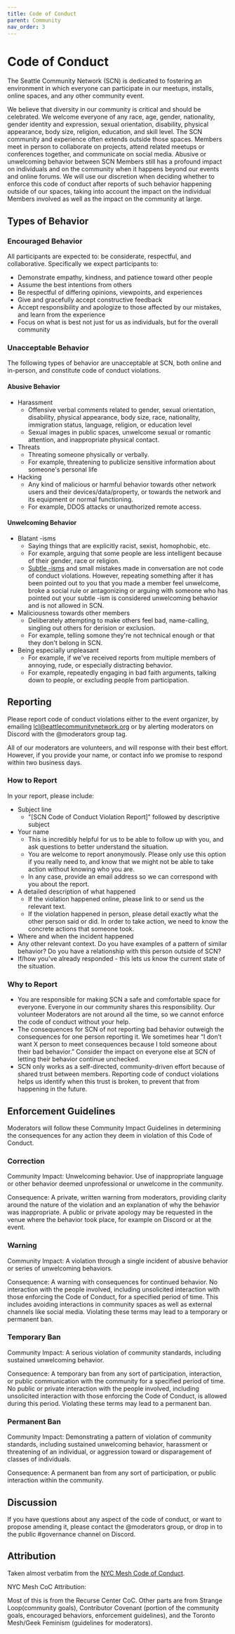 ```yaml
---
title: Code of Conduct
parent: Community
nav_order: 3
---
```


# Code of Conduct

The Seattle Community Network (SCN) is dedicated to fostering an environment in which everyone can participate in our meetups, installs, online spaces, and any other community event.

We believe that diversity in our community is critical and should be celebrated. We welcome everyone of any race, age, gender, nationality, gender identity and expression, sexual orientation, disability, physical appearance, body size, religion, education, and skill level. The SCN community and experience often extends outside those spaces. Members meet in person to collaborate on projects, attend related meetups or conferences together, and communicate on social media. Abusive or unwelcoming behavior between SCN Members still has a profound impact on individuals and on the community when it happens beyond our events and online forums. We will use our discretion when deciding whether to enforce this code of conduct after reports of such behavior happening outside of our spaces, taking into account the impact on the individual Members involved as well as the impact on the community at large.

## Types of Behavior

### Encouraged Behavior

All participants are expected to: be considerate, respectful, and collaborative. Specifically we expect participants to:

- Demonstrate empathy, kindness, and patience toward other people
- Assume the best intentions from others
- Be respectful of differing opinions, viewpoints, and experiences
- Give and gracefully accept constructive feedback
- Accept responsibility and apologize to those affected by our mistakes, and learn from the experience
- Focus on what is best not just for us as individuals, but for the overall community

### Unacceptable Behavior

The following types of behavior are unacceptable at SCN, both online and in-person, and constitute code of conduct violations.

#### Abusive Behavior

- Harassment
	- Offensive verbal comments related to gender, sexual orientation, disability, physical appearance, body size, race, nationality, immigration status, language, religion, or education level
	- Sexual images in public spaces, unwelcome sexual or romantic attention, and inappropriate physical contact.
- Threats
	- Threating someone physically or verbally.
	- For example, threatening to publicize sensitive information about someone's personal life
- Hacking
	- Any kind of malicious or harmful behavior towards other network users and their devices/data/property, or towards the network and its equipment or normal functioning.
	- For example, DDOS attacks or unauthorized remote access.
#### Unwelcoming Behavior

- Blatant -isms
	- Saying things that are explicitly racist, sexist, homophobic, etc.
	- For example, arguing that some people are less intelligent because of their gender, race or religion.
	- [Subtle -isms](https://www.recurse.com/social-rules#no-subtle-isms) and small mistakes made in conversation are not code of conduct violations. However, repeating something after it has been pointed out to you that you made a member feel unwelcome, broke a social rule or antagonizing or arguing with someone who has pointed out your subtle -ism is considered unwelcoming behavior and is not allowed in SCN.
- Maliciousness towards other members
	- Deliberately attempting to make others feel bad, name-calling, singling out others for derision or exclusion.
	- For example, telling somone they're not technical enough or that they don't belong in SCN.
- Being especially unpleasant
	- For example, if we've received reports from multiple members of annoying, rude, or especially distracting behavior.
	- For example, repeatedly engaging in bad faith arguments, talking down to people, or excluding people from participation.

## Reporting

Please report code of conduct violations either to the event organizer, by emailing lcl@eattlecommunitynetwork.org or by alerting moderators on Discord with the @moderators group tag.

All of our moderators are volunteers, and will response with their best effort. However, if you provide your name, or contact info we promise to respond within two business days.

### How to Report

In your report, please include:

- Subject line
	- "[SCN Code of Conduct Violation Report]" followed by descriptive subject
- Your name
	- This is incredibly helpful for us to be able to follow up with you, and ask questions to better understand the situation.
	- You are welcome to report anonymously. Please only use this option if you really need to, and know that we might not be able to take action without knowing who you are.
	- In any case, provide an email address so we can correspond with you about the report.
- A detailed description of what happened
	- If the violation happened online, please link to or send us the relevant text.
	- If the violation happened in person, please detail exactly what the other person said or did. In order to take action, we need to know the concrete actions that someone took.
- Where and when the incident happened
- Any other relevant context. Do you have examples of a pattern of similar behavior? Do you have a relationship with this person outside of SCN?
- If/how you've already responded - this lets us know the current state of the situation.

### Why to Report
- You are responsible for making SCN a safe and comfortable space for everyone. Everyone in our community shares this responsibility. Our volunteer Moderators are not around all the time, so we cannot enforce the code of conduct without your help.
- The consequences for SCN of not reporting bad behavior outweigh the consequences for one person reporting it. We sometimes hear “I don’t want X person to meet consequences because I told someone about their bad behavior.” Consider the impact on everyone else at SCN of letting their behavior continue unchecked.
- SCN only works as a self-directed, community-driven effort because of shared trust between members. Reporting code of conduct violations helps us identify when this trust is broken, to prevent that from happening in the future.

## Enforcement Guidelines

Moderators will follow these Community Impact Guidelines in determining the consequences for any action they deem in violation of this Code of Conduct.

### Correction

Community Impact: Unwelcoming behavior. Use of inappropriate language or other behavior deemed unprofessional or unwelcome in the community.

Consequence: A private, written warning from moderators, providing clarity around the nature of the violation and an explanation of why the behavior was inappropriate. A public or private apology may be requested in the venue where the behavior took place, for example on Discord or at the event.

### Warning

Community Impact: A violation through a single incident of abusive behavior or series of unwelcoming behaviors.

Consequence: A warning with consequences for continued behavior. No interaction with the people involved, including unsolicited interaction with those enforcing the Code of Conduct, for a specified period of time. This includes avoiding interactions in community spaces as well as external channels like social media. Violating these terms may lead to a temporary or permanent ban.

### Temporary Ban

Community Impact: A serious violation of community standards, including sustained unwelcoming behavior.

Consequence: A temporary ban from any sort of participation, interaction, or public communication with the community for a specified period of time. No public or private interaction with the people involved, including unsolicited interaction with those enforcing the Code of Conduct, is allowed during this period. Violating these terms may lead to a permanent ban.

### Permanent Ban

Community Impact: Demonstrating a pattern of violation of community standards, including sustained unwelcoming behavior, harassment or threatening of an individual, or aggression toward or disparagement of classes of individuals.

Consequence: A permanent ban from any sort of participation, or public interaction within the community.

## Discussion

If you have questions about any aspect of the code of conduct, or want to propose amending it, please contact the @moderators group, or drop in to the public #governance channel on Discord.

## Attribution

Taken almost verbatim from the [NYC Mesh Code of Conduct](https://www.nycmesh.net/coc).

NYC Mesh CoC Attribution:

Most of this is from the Recurse Center CoC. Other parts are from Strange Loop(community goals), Contributor Covenant (portion of the community goals, encouraged behaviors, enforcement guidelines), and the Toronto Mesh/Geek Feminism (guidelines for moderators).
